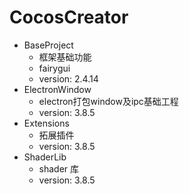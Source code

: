 # CocosCreator

- BaseProject
  - 框架基础功能
  - fairygui
  - version: 2.4.14
- ElectronWindow
  - electron打包window及ipc基础工程
  - version: 3.8.5
- Extensions
  - 拓展插件
  - version: 3.8.5
- ShaderLib
  - shader 库
  - version: 3.8.5
